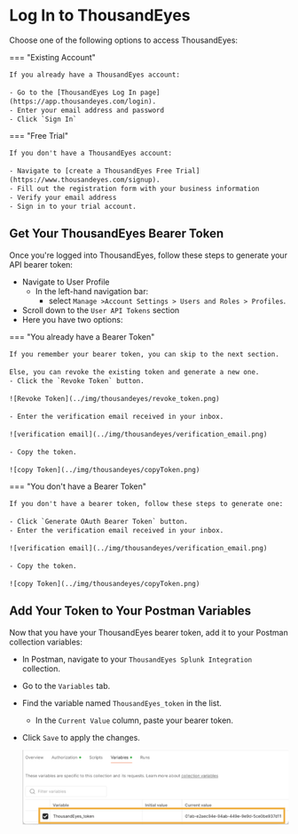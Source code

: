 # Log In to ThousandEyes

Choose one of the following options to access ThousandEyes:

=== "Existing Account"

    If you already have a ThousandEyes account:
    
    - Go to the [ThousandEyes Log In page](https://app.thousandeyes.com/login).
    - Enter your email address and password
    - Click `Sign In`

=== "Free Trial"

    If you don't have a ThousandEyes account:
    
    - Navigate to [create a ThousandEyes Free Trial](https://www.thousandeyes.com/signup).
    - Fill out the registration form with your business information
    - Verify your email address
    - Sign in to your trial account.

## Get Your ThousandEyes Bearer Token

Once you're logged into ThousandEyes, follow these steps to generate your API bearer token:

- Navigate to User Profile
   - In the left-hand navigation bar:
       - select  `Manage >Account Settings > Users and Roles > Profiles`.
- Scroll down to the `User API Tokens` section
- Here you have two options:

=== "You already have a Bearer Token"

    If you remember your bearer token, you can skip to the next section.

    Else, you can revoke the existing token and generate a new one.
    - Click the `Revoke Token` button.
  
    ![Revoke Token](../img/thousandeyes/revoke_token.png)

    - Enter the verification email received in your inbox.

    ![verification email](../img/thousandeyes/verification_email.png)

    - Copy the token.
  
    ![copy Token](../img/thousandeyes/copyToken.png)

=== "You don't have a Bearer Token"

    If you don't have a bearer token, follow these steps to generate one:

    - Click `Generate OAuth Bearer Token` button.
    - Enter the verification email received in your inbox.

    ![verification email](../img/thousandeyes/verification_email.png)

    - Copy the token.
  
    ![copy Token](../img/thousandeyes/copyToken.png)
  
## Add Your Token to Your Postman Variables

Now that you have your ThousandEyes bearer token, add it to your Postman collection variables:

- In Postman, navigate to your `ThousandEyes Splunk Integration` collection.
- Go to the `Variables` tab.
- Find the variable named `ThousandEyes_token` in the list.
    - In the `Current Value` column, paste your bearer token.
- Click `Save` to apply the changes.

    ![ThousandEyes Token](../img/postman/thousandeyesToken.png)
